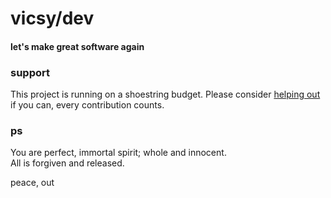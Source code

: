 # vicsy/dev
#### let's make great software again

### support
This project is running on a shoestring budget. Please consider [helping out](https://www.paypal.me/c4life) if you can, every contribution counts.

### ps
You are perfect, immortal spirit; whole and innocent.<br/>
All is forgiven and released.

peace, out<br/>
